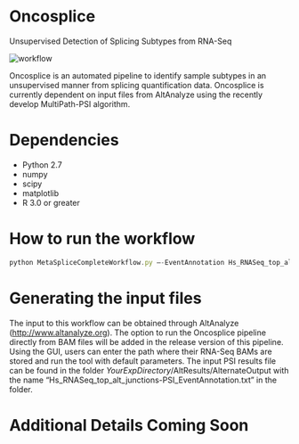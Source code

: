 # Oncosplice # 

Unsupervised Detection of Splicing Subtypes from RNA-Seq

![workflow](https://github.com/venkatmi/oncosplice/wiki/images/workflow.png)

Oncosplice is an automated pipeline to identify sample subtypes in an unsupervised manner from splicing quantification data. Oncosplice is currently dependent on input files from AltAnalyze using the recently develop MultiPath-PSI algorithm. 

 # Dependencies # 

  * Python 2.7
  * numpy
  * scipy
  * matplotlib
  * R 3.0 or greater

 # How to run the workflow # 

```javascript
python MetaSpliceCompleteWorkflow.py —-EventAnnotation Hs_RNASeq_top_alt_junctions-PSI_EventAnnotation.txt
```

 # Generating the input files #

The input to this workflow can be obtained through AltAnalyze (http://www.altanalyze.org). The option to run the Oncosplice pipeline directly from BAM files will be added in the release version of this pipeline. Using the GUI, users can enter the path where their RNA-Seq BAMs are stored and run the tool with default parameters. The input PSI results file can be found in the folder *YourExpDirectory*/AltResults/AlternateOutput with the name “Hs_RNASeq_top_alt_junctions-PSI_EventAnnotation.txt” in the folder.

 # Additional Details Coming Soon # 